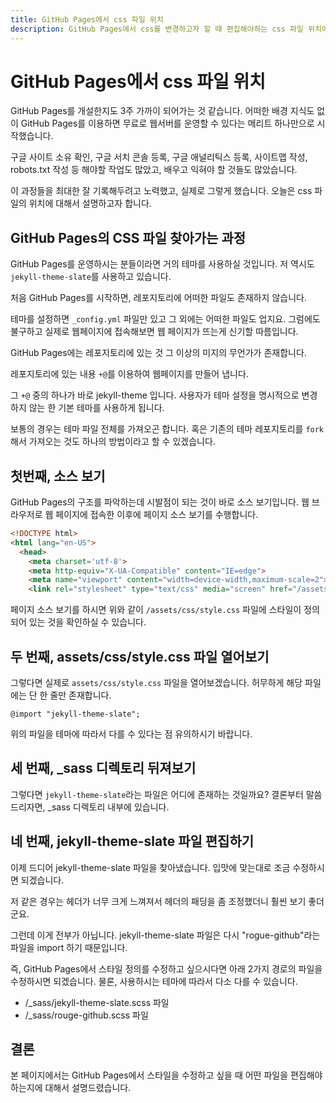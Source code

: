 ```yaml
---
title: GitHub Pages에서 css 파일 위치
description: GitHub Pages에서 css를 변경하고자 할 때 편집해야하는 css 파일 위치에 대해서 설명합니다.
---
```



GitHub Pages에서 css 파일 위치
===


GitHub Pages를 개설한지도 3주 가까이 되어가는 것 같습니다. 
어떠한 배경 지식도 없이 GitHub Pages를 이용하면 
무료로 웹서버를 운영할 수 있다는 메리트 하나만으로 시작했습니다. 


구글 사이트 소유 확인, 구글 서치 콘솔 등록, 구글 애널리틱스 등록, 
사이트맵 작성, robots.txt 작성 등 해야할 작업도 많았고, 
배우고 익혀야 할 것들도 많았습니다. 


이 과정들을 최대한 잘 기록해두려고 노력했고, 실제로 그렇게 했습니다. 
오늘은 css 파일의 위치에 대해서 설명하고자 합니다. 


GitHub Pages의 CSS 파일 찾아가는 과정
---


GitHub Pages를 운영하시는 분들이라면 거의 테마를 사용하실 것입니다. 
저 역시도 <code>jekyll-theme-slate</code>를 사용하고 있습니다. 


처음 GitHub Pages를 시작하면, 레포지토리에 어떠한 파일도 존재하지 않습니다. 

테마를 설정하면 <code>\_config.yml</code> 파일만 있고 그 외에는 어떠한 파일도 업지요. 
그럼에도 불구하고 실제로 웹페이지에 접속해보면 웹 페이지가 뜨는게 신기할 따름입니다. 


GitHub Pages에는 레포지토리에 있는 것 그 이상의 미지의 무언가가 존재합니다. 

레포지토리에 있는 내용 <code>+@</code>를 이용하여 웹페이지를 만들어 냅니다. 


그 <code>+@</code> 중의 하나가 바로 jekyll-theme 입니다. 
사용자가 테마 설정을 명시적으로 변경하지 않는 한 기본 테마를 사용하게 됩니다. 


보통의 경우는 테마 파일 전체를 가져오곤 합니다. 
혹은 기존의 테마 레포지토리를 <code>fork</code>해서 가져오는 것도 
하나의 방법이라고 할 수 있겠습니다. 


첫번째, 소스 보기
---


GitHub Pages의 구조를 파악하는데 시발점이 되는 것이 바로 소스 보기입니다. 
웹 브라우저로 웹 페이지에 접속한 이후에 페이지 소스 보기를 수행합니다. 


```html
<!DOCTYPE html>
<html lang="en-US">
  <head>
    <meta charset='utf-8'>
    <meta http-equiv="X-UA-Compatible" content="IE=edge">
    <meta name="viewport" content="width=device-width,maximum-scale=2">
    <link rel="stylesheet" type="text/css" media="screen" href="/assets/css/style.css?v=3f29457c4cd54348a5f421c89bdcaa7095ed0039">
```


페이지 소스 보기를 하시면 위와 같이 <code>/assets/css/style.css</code> 파일에 스타일이 정의되어 있는 것을 확인하실 수 있습니다. 


두 번째, assets/css/style.css 파일 열어보기
---


그렇다면 실제로 <code>assets/css/style.css</code> 파일을 열어보겠습니다. 
허무하게 해당 파일에는 단 한 줄만 존재합니다. 


```
@import "jekyll-theme-slate";
```


위의 파일을 테마에 따라서 다를 수 있다는 점 유의하시기 바랍니다. 


세 번째, \_sass 디렉토리 뒤져보기
---


그렇다면 <code>jekyll-theme-slate</code>라는 파일은 어디에 존재하는 것일까요? 
결론부터 말씀드리자면, \_sass 디렉토리 내부에 있습니다. 


네 번째, jekyll-theme-slate 파일 편집하기
---


이제 드디어 jekyll-theme-slate 파일을 찾아냈습니다. 
입맛에 맞는대로 조금 수정하시면 되겠습니다. 


저 같은 경우는 헤더가 너무 크게 느껴져서 
헤더의 패딩을 좀 조정했더니 훨씬 보기 좋더군요. 


그런데 이게 전부가 아닙니다. 
jekyll-theme-slate 파일은 다시 "rogue-github"라는 파일을 import 하기 때문입니다. 

즉, GitHub Pages에서 스타일 정의를 수정하고 싶으시다면 
아래 2가지 경로의 파일을 수정하시면 되겠습니다. 
물론, 사용하시는 테마에 따라서 다소 다를 수 있습니다. 

- /\_sass/jekyll-theme-slate.scss 파일
- /\_sass/rouge-github.scss 파일



결론
---


본 페이지에서는 GitHub Pages에서 스타일을 수정하고 싶을 때 
어떤 파일을 편집해야 하는지에 대해서 설명드렸습니다. 





